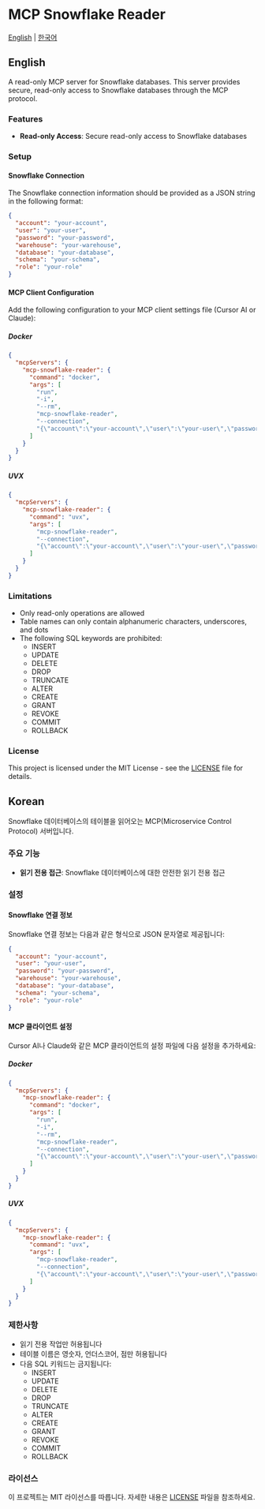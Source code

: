 # MCP Snowflake Reader

[English](#english) | [한국어](#korean)

## English

A read-only MCP server for Snowflake databases. This server provides secure, read-only access to Snowflake databases through the MCP protocol.

### Features

- **Read-only Access**: Secure read-only access to Snowflake databases

### Setup

#### Snowflake Connection

The Snowflake connection information should be provided as a JSON string in the following format:

```json
{
  "account": "your-account",
  "user": "your-user",
  "password": "your-password",
  "warehouse": "your-warehouse",
  "database": "your-database",
  "schema": "your-schema",
  "role": "your-role"
}
```

#### MCP Client Configuration

Add the following configuration to your MCP client settings file (Cursor AI or Claude):

##### Docker

```json
{
  "mcpServers": {
    "mcp-snowflake-reader": {
      "command": "docker",
      "args": [
        "run",
        "-i",
        "--rm",
        "mcp-snowflake-reader",
        "--connection",
        "{\"account\":\"your-account\",\"user\":\"your-user\",\"password\":\"your-password\",\"warehouse\":\"your-warehouse\",\"database\":\"your-database\",\"schema\":\"your-schema\",\"role\":\"your-role\"}"
      ]
    }
  }
}
```

##### UVX

```json
{
  "mcpServers": {
    "mcp-snowflake-reader": {
      "command": "uvx",
      "args": [
        "mcp-snowflake-reader",
        "--connection",
        "{\"account\":\"your-account\",\"user\":\"your-user\",\"password\":\"your-password\",\"warehouse\":\"your-warehouse\",\"database\":\"your-database\",\"schema\":\"your-schema\",\"role\":\"your-role\"}"
      ]
    }
  }
}
```


### Limitations

- Only read-only operations are allowed
- Table names can only contain alphanumeric characters, underscores, and dots
- The following SQL keywords are prohibited:
  - INSERT
  - UPDATE
  - DELETE
  - DROP
  - TRUNCATE
  - ALTER
  - CREATE
  - GRANT
  - REVOKE
  - COMMIT
  - ROLLBACK

### License

This project is licensed under the MIT License - see the [LICENSE](LICENSE) file for details.

## Korean

Snowflake 데이터베이스의 테이블을 읽어오는 MCP(Microservice Control Protocol) 서버입니다.

### 주요 기능

- **읽기 전용 접근**: Snowflake 데이터베이스에 대한 안전한 읽기 전용 접근

### 설정

#### Snowflake 연결 정보

Snowflake 연결 정보는 다음과 같은 형식으로 JSON 문자열로 제공됩니다:

```json
{
  "account": "your-account",
  "user": "your-user",
  "password": "your-password",
  "warehouse": "your-warehouse",
  "database": "your-database",
  "schema": "your-schema",
  "role": "your-role"
}
```

#### MCP 클라이언트 설정

Cursor AI나 Claude와 같은 MCP 클라이언트의 설정 파일에 다음 설정을 추가하세요:

##### Docker

```json
{
  "mcpServers": {
    "mcp-snowflake-reader": {
      "command": "docker",
      "args": [
        "run",
        "-i",
        "--rm",
        "mcp-snowflake-reader",
        "--connection",
        "{\"account\":\"your-account\",\"user\":\"your-user\",\"password\":\"your-password\",\"warehouse\":\"your-warehouse\",\"database\":\"your-database\",\"schema\":\"your-schema\",\"role\":\"your-role\"}"
      ]
    }
  }
}
```

##### UVX

```json
{
  "mcpServers": {
    "mcp-snowflake-reader": {
      "command": "uvx",
      "args": [
        "mcp-snowflake-reader",
        "--connection",
        "{\"account\":\"your-account\",\"user\":\"your-user\",\"password\":\"your-password\",\"warehouse\":\"your-warehouse\",\"database\":\"your-database\",\"schema\":\"your-schema\",\"role\":\"your-role\"}"
      ]
    }
  }
}
```

### 제한사항

- 읽기 전용 작업만 허용됩니다
- 테이블 이름은 영숫자, 언더스코어, 점만 허용됩니다
- 다음 SQL 키워드는 금지됩니다:
  - INSERT
  - UPDATE
  - DELETE
  - DROP
  - TRUNCATE
  - ALTER
  - CREATE
  - GRANT
  - REVOKE
  - COMMIT
  - ROLLBACK

### 라이선스

이 프로젝트는 MIT 라이선스를 따릅니다. 자세한 내용은 [LICENSE](LICENSE) 파일을 참조하세요. 
